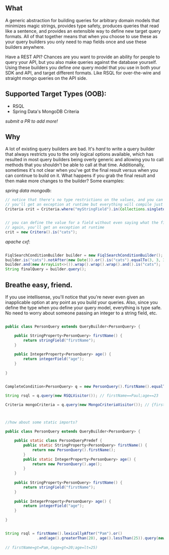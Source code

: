## What

A generic abstraction for building queries for arbitrary domain models that minimizes
magic strings, provides type safety, produces queries that read like a sentence,
and provides an extensible way to define new target query formats. All of that together means that 
when you choose to use these as your query builders you only need to map fields once and 
use these builders anywhere. 

Have a REST API? Chances are you want to provide an ability for people to query your API, but you
also make queries against the database yourself. Using these builders you define *one* query model
that you use in both your SDK and API, and target different formats. Like RSQL for over-the-wire
and straight mongo queries on the API side.


## Supported Target Types (OOB):
- RSQL
- Spring Data's MongoDB Criteria

_submit a PR to add more!_


## Why
A lot of existing query builders are bad. It's *hard* to write a query builder that always restricts you to the
only logical options available, which has resulted in most query builders being overly generic and allowing you to 
call methods that you shouldn't be able to call at that time. Additionally, sometimes it's not clear when
you've got the final result versus when you can continue to build on it. What happens if you grab the final
result and then make more changes to the builder? Some examples:


_spring data mongodb_:

```java
// notice that there's no type restrictions on the values, and you can pass multiple lists of integers to a string field
// you'll get an exception at runtime but everything will compile just fine.
Criteria crit = Criteria.where("myStringField").in(Collections.singletonList(1), Collections.singletonList(2));


// you can define the value for a field without even saying what the field is. huh?
// again, you'll get an exception at runtime
crit = new Critera().is("cats");
```


_apache cxf_:
```java

FiqlSearchConditionBuilder builder = new FiqlSearchConditionBuilder();
builder.is("cats").notAfter(new Date()).or().is("cats").equalTo(3, 3, 3, 3, 4).query();
builder.and(new ArrayList<>()).wrap().wrap().wrap().and().is("cats");
String finalQuery = builder.query();

```


## Breathe easy, friend.
If you use intellisense, you'll notice that you're never even given an inapplicable option at any point
as you build your queries. Also, since you define the type when you define your query model, everything
is type safe. No need to worry about someone passing an integer to a string field, etc.

```java

public class PersonQuery extends QueryBuilder<PersonQuery> {

    public StringProperty<PersonQuery> firstName() {
        return stringField("firstName");
    }
    
    public IntegerProperty<PersonQuery> age() {
        return integerField("age");
    }
    
}


CompleteCondition<PersonQuery> q = new PersonQuery().firstName().equalTo("Paul").and().age().equalTo(23);

String rsql = q.query(new RSQLVisitor()); // firstName==Paul;age==23

Criteria mongoCriteria = q.query(new MongoCriteriaVisitor()); // {firstName: "Paul", age: 23}



//how about some static imports?

public class PersonQuery extends QueryBuilder<PersonQuery> {

    public static class PersonQueryPredef {
        public static StringProperty<PersonQuery> firstName() {
            return new PersonQuery().firstName();
        }
        public static IntegerProperty<PersonQuery> age() {
            return new PersonQuery().age();
        }
    }
    
    public StringProperty<PersonQuery> firstName() {
        return stringField("firstName");
    }
    
    public IntegerProperty<PersonQuery> age() {
        return integerField("age");
    }
    
}


String rsql = firstName().lexicallyAfter("Pam").or()
              .and(age().greaterThan(20), age().lessThan(25)).query(new RSQLVisitor());
              
// firstName=gt=Pam,(age=gt=20;age=lt=25)
```
